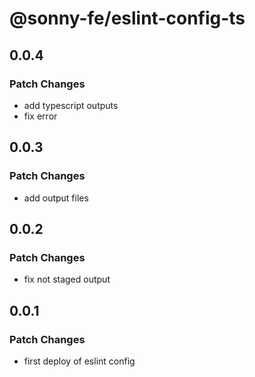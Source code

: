 # @sonny-fe/eslint-config-ts

## 0.0.4

### Patch Changes

- add typescript outputs
- fix error

## 0.0.3

### Patch Changes

- add output files

## 0.0.2

### Patch Changes

- fix not staged output

## 0.0.1

### Patch Changes

- first deploy of eslint config
